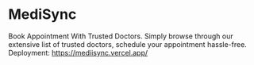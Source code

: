 # MediSync
Book Appointment With Trusted Doctors. Simply browse through our extensive list of trusted doctors, schedule your appointment hassle-free.
Deployment: https://mediisync.vercel.app/
